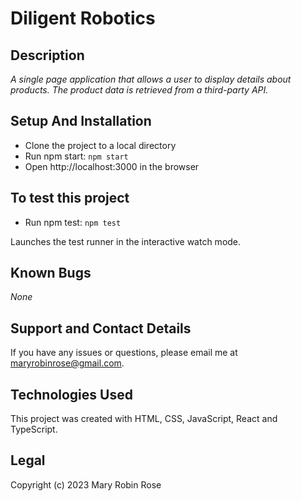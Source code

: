 # Diligent Robotics

## Description

_A single page application that allows a user to display details about products. The product data is retrieved from a third-party API._

## Setup And Installation

* Clone the project to a local directory
* Run npm start: `npm start`
* Open http://localhost:3000 in the browser

## To test this project

* Run npm test: `npm test`

Launches the test runner in the interactive watch mode.

## Known Bugs

_None_

## Support and Contact Details

If you have any issues or questions, please email me at maryrobinrose@gmail.com.

## Technologies Used

This project was created with HTML, CSS, JavaScript, React and TypeScript.

## Legal

Copyright (c) 2023 Mary Robin Rose